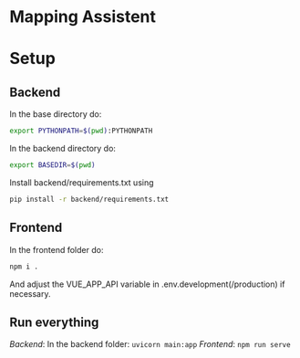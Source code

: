 # Mapping Assistent 

# Setup
## Backend
In the base directory do: 
```bash
export PYTHONPATH=$(pwd):PYTHONPATH
```
In the backend directory do: 
```bash
export BASEDIR=$(pwd)
```


Install backend/requirements.txt using  
```bash
pip install -r backend/requirements.txt
```
## Frontend

In the frontend folder do:

```bash
npm i . 
```
And adjust the VUE_APP_API variable in .env.development(/production) if necessary. 

## Run everything 
_Backend_: In the backend folder: ```uvicorn main:app```
_Frontend_: ```npm run serve```



